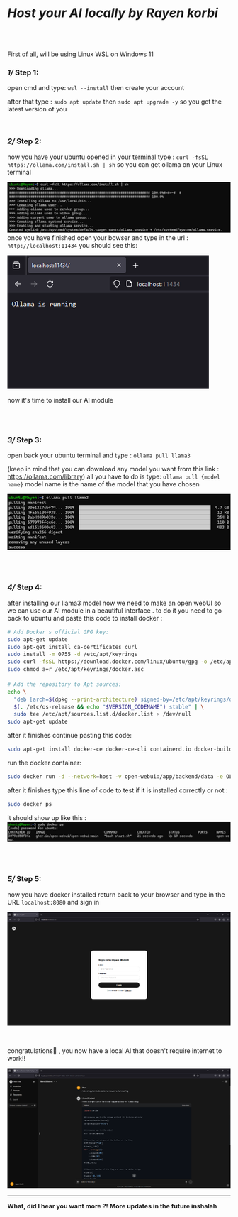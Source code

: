 # ***Host your AI locally by Rayen korbi***

</br>
</br>

First of all, will be using Linux WSL on Windows 11
### ***1/*** Step 1:
open cmd and type: `wsl --install`
then create your account 

after that type : `sudo apt update`  then  `sudo apt upgrade -y`
so you get the latest version of you
  

</br>

### ***2/*** Step 2:
now you have your ubuntu opened in your terminal type :
`curl -fsSL https://ollama.com/install.sh | sh`
so you can get ollama on your Linux terminal

![image1](20240504150002.png)
once you have finished open your bowser and type in the url : `http://localhost:11434`
you should see this:

![image1](20240504150815.png)

now it's time to install our AI module 

  
</br>
</br>

### ***3/*** Step 3:
open back your ubuntu terminal and type : `ollama pull llama3`

(keep in mind that you can download any model you want from this link : 
https://ollama.com/library)
all you have to do is type: `ollama pull {model name}`
model name is the name of the model that you have chosen

![image1](20240504154707.png)


  
</br>
</br>

### ***4/*** Step 4:
after installing our llama3 model now we need to make an open webUI so we can use our AI module in a beautiful interface .
to do it you need to go back to ubuntu and paste this code to install docker :
```bash
# Add Docker's official GPG key:
sudo apt-get update
sudo apt-get install ca-certificates curl
sudo install -m 0755 -d /etc/apt/keyrings
sudo curl -fsSL https://download.docker.com/linux/ubuntu/gpg -o /etc/apt/keyrings/docker.asc
sudo chmod a+r /etc/apt/keyrings/docker.asc

# Add the repository to Apt sources:
echo \
  "deb [arch=$(dpkg --print-architecture) signed-by=/etc/apt/keyrings/docker.asc] https://download.docker.com/linux/ubuntu \
  $(. /etc/os-release && echo "$VERSION_CODENAME") stable" | \
  sudo tee /etc/apt/sources.list.d/docker.list > /dev/null
sudo apt-get update
```

after it finishes continue pasting this code: 
```bash 
sudo apt-get install docker-ce docker-ce-cli containerd.io docker-buildx-plugin docker-compose-plugin 
``` 

run the docker container:
```bash 
sudo docker run -d --network=host -v open-webui:/app/backend/data -e OLLAMA_BASE_URL=http://127.0.0.1:11434 --name open-webui --restart always ghcr.io/open-webui/open-webui:main
``` 

after it finishes type this line of code to test if it is installed correctly or not : 
```bash 
sudo docker ps
``` 
it should show up like this :
![image1](20240504162224.png)


</br>  
</br>


### ***5/*** Step 5:
now you have docker installed return back to your browser and type in the URL `localhost:8080` and sign in

![image1](20240504162416.png)

</br>


congratulations🎉 , you now have a local AI that doesn't require internet to work!!


![image1](20240504163415.png)
***

**What, did I hear you want more ?!**
**More updates in the future inshalah**

